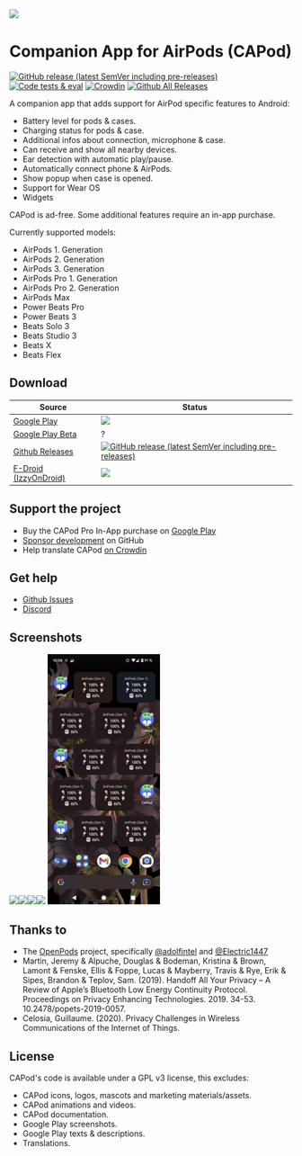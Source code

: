 <img src="https://github.com/d4rken-org/capod/raw/main/.assets/banner.png" width="400">

# Companion App for AirPods (CAPod)
[![GitHub release (latest SemVer including pre-releases)](https://img.shields.io/github/v/release/d4rken-org/capod?include_prereleases)](https://github.com/d4rken-org/capod/releases/latest)
[![Code tests & eval](https://github.com/d4rken-org/capod/actions/workflows/code-checks.yml/badge.svg)](https://github.com/d4rken/capod/actions/workflows/code-checks.yml)
[![Crowdin](https://badges.crowdin.net/capod/localized.svg)](https://crowdin.com/project/capod)
[![Github All Releases](https://img.shields.io/github/downloads/d4rken-org/capod/total.svg)](https://github.com/d4rken-org/capod/releases/latest)

A companion app that adds support for AirPod specific features to Android:

* Battery level for pods & cases.
* Charging status for pods & case.
* Additional infos about connection, microphone & case.
* Can receive and show all nearby devices.
* Ear detection with automatic play/pause.
* Automatically connect phone & AirPods.
* Show popup when case is opened.
* Support for Wear OS
* Widgets

CAPod is ad-free. Some additional features require an in-app purchase.

Currently supported models:

* AirPods 1. Generation
* AirPods 2. Generation
* AirPods 3. Generation
* AirPods Pro 1. Generation
* AirPods Pro 2. Generation
* AirPods Max
* Power Beats Pro
* Power Beats 3
* Beats Solo 3
* Beats Studio 3
* Beats X
* Beats Flex

## Download

| Source                | Status |
|-----------------------|--------|
| [Google Play](https://play.google.com/store/apps/details?id=eu.darken.capod) | [![](https://img.shields.io/endpoint?color=green&logo=google-play&logoColor=green&url=https%3A%2F%2Fplayshields.herokuapp.com%2Fplay%3Fi%3Deu.darken.capod%26l%3DAndroid%26m%3D%24version)](https://play.google.com/store/apps/details?id=eu.darken.capod) |
| [Google Play Beta](https://play.google.com/apps/testing/eu.darken.capod) | ? |
| [Github Releases](https://github.com/d4rken-org/capod/releases) | [![GitHub release (latest SemVer including pre-releases)](https://img.shields.io/github/v/release/d4rken-org/capod?include_prereleases&label=GitHub)](https://github.com/d4rken-org/capod/releases/latest) |
| [F-Droid (IzzyOnDroid)](https://apt.izzysoft.de/packages/eu.darken.capod/) | [![](https://img.shields.io/endpoint?url=https://apt.izzysoft.de/fdroid/api/v1/shield/eu.darken.capod)](https://apt.izzysoft.de/packages/eu.darken.capod/) |


## Support the project

* Buy the CAPod Pro In-App purchase on [Google Play](https://play.google.com/store/apps/details?id=eu.darken.capod)
* [Sponsor development](https://github.com/sponsors/d4rken) on GitHub
* Help translate CAPod [on Crowdin](https://crowdin.com/project/capod)

## Get help

* [Github Issues](https://github.com/d4rken-org/capod/issues)
* [Discord](https://discord.gg/vHubYPp)

## Screenshots

<img src="https://github.com/d4rken-org/capod/raw/main/.assets/screenshots/1.png" width="200"><img src="https://github.com/d4rken-org/capod/raw/main/.assets/screenshots/2.png" width="200"><img src="https://github.com/d4rken-org/capod/raw/main/.assets/screenshots/3.png" width="200"><img src="https://github.com/d4rken-org/capod/raw/main/.assets/screenshots/4.png" width="200">
<img src="https://raw.githubusercontent.com/d4rken-org/capod/main/fastlane/metadata/android/en-US/images/phoneScreenshots/5.png" width="200">
## Thanks to

* The [OpenPods](https://github.com/adolfintel/OpenPods) project,
  specifically [@adolfintel](https://github.com/adolfintel) and [@Electric1447](https://github.com/Electric1447)
* Martin, Jeremy & Alpuche, Douglas & Bodeman, Kristina & Brown, Lamont & Fenske, Ellis & Foppe, Lucas & Mayberry,
  Travis & Rye, Erik & Sipes, Brandon & Teplov, Sam. (2019). Handoff All Your Privacy – A Review of Apple’s Bluetooth
  Low Energy Continuity Protocol. Proceedings on Privacy Enhancing Technologies. 2019. 34-53. 10.2478/popets-2019-0057.
* Celosia, Guillaume. (2020). Privacy Challenges in Wireless Communications of the Internet of Things.

## License

CAPod's code is available under a GPL v3 license, this excludes:

* CAPod icons, logos, mascots and marketing materials/assets.
* CAPod animations and videos.
* CAPod documentation.
* Google Play screenshots.
* Google Play texts & descriptions.
* Translations.
